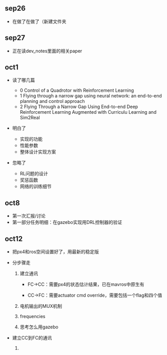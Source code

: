 ## sep26

* 在做了在做了（新建文件夹

## sep27

* 正在读dev_notes里面的相关paper

## oct1

* 读了哪几篇
  * 0 Control of a Quadrotor with Reinforcement Learning
  * 1 Flying through a narrow gap using neural network: an end-to-end planning and control approach
  * 2 Flying Through a Narrow Gap Using End-to-end Deep Reinforcement Learning Augmented with Curriculu Learning and Sim2Real

* 明白了
  * 实现的功能
  * 性能参数
  * 整体设计实现方案
* 忽略了
  * RL问题的设计
  * 奖惩函数
  * 网络的训练细节

## oct8

* 第一次汇报/讨论
* 第一部分任务明细：在gazebo实现用DRL控制器的验证

## oct12

* 把px4和ros空间设置好了，用最新的稳定版

* 分步骤走

  1. 建立通讯

      * FC->CC：需要px4的状态估计结果，已在mavros中原生有

      * CC->FC：需要actuator cmd override，需要包括一个flag和四个值

  2. 电机输出的MUX机制

  3. frequencies

  4. 思考怎么用gazebo

* 建立CC到FC的通讯

  1. 